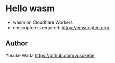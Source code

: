# Hello wasm

* wasm on Cloudflare Workers
* emscripten is required: <https://emscripten.org/>

## Author

Yusuke Wada <https://github.com/yusukebe>
